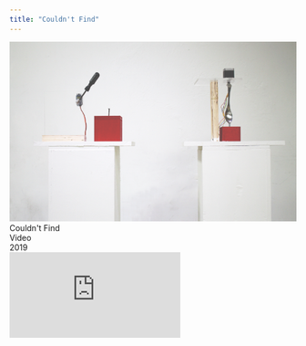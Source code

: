 ```yaml
---
title: "Couldn't Find"
---
```


<img class="img" src="./img-0.png">
<div class="ttlbox">
  <div class="ttl">
    Couldn't Find
  </div>
  <div class="inf">
    Video<br>
    2019
  </div>
</div>


<div class="box">
    <div class="dscrptn">
    </div>
</div>



<div class="box">
    <div class="dscrptn">
    </div>
</div>


<div class="box"></div>
<iframe title="vimeo-player" src="https://player.vimeo.com/video/493820915" frameborder="0" allowfullscreen></iframe>
